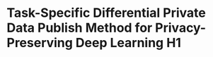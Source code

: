 Task-Specific Differential Private Data Publish Method for Privacy-Preserving Deep Learning H1
==============================================================================================
